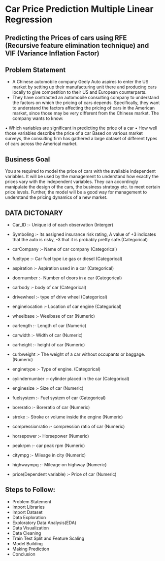 # Car Price Prediction Multiple Linear Regression
## Predicting the Prices of cars using RFE (Recursive feature elimination technique) and VIF (Variance Inflation Factor)
## Problem Statement

* A Chinese automobile company Geely Auto aspires to enter the US market by setting up their manufacturing unit there and producing cars locally to give competition to their US and European counterparts. 
* They have contracted an automobile consulting company to understand the factors on which the pricing of cars depends. Specifically, they want to understand the factors affecting the pricing of cars in the American market, since those may be very different from the Chinese market. The company wants to know:

•	Which variables are significant in predicting the price of a car
•	How well those variables describe the price of a car
Based on various market surveys, the consulting firm has gathered a large dataset of different types of cars across the Americal market. 

## Business Goal 

You are required to model the price of cars with the available independent variables. It will be used by the management to understand how exactly the prices vary with the independent variables. They can accordingly manipulate the design of the cars, the business strategy etc. to meet certain price levels. Further, the model will be a good way for management to understand the pricing dynamics of a new market.

## DATA DICTONARY						

- Car_ID		  :-  Unique id of each observation (Interger)		

- Symboling 	:- Its assigned insurance risk rating, A value of +3 indicates that the auto is risky, -3 that it is probably pretty safe.(Categorical) 		

- carCompany	:- Name of car company (Categorical)		
	
- fueltype		:- Car fuel type i.e gas or diesel (Categorical)		

- aspiration	:- Aspiration used in a car (Categorical)		
	
- doornumber	:- Number of doors in a car (Categorical)		

- carbody		  :- body of car (Categorical)		

- drivewheel	:- type of drive wheel (Categorical)		

- enginelocation :- 	Location of car engine (Categorical)		
	
- wheelbase		:- Weelbase of car (Numeric)		

- carlength		:- Length of car (Numeric)		

- carwidth		:- Width of car (Numeric)		

- carheight		:- height of car (Numeric)		

- curbweight	:- The weight of a car without occupants or baggage. (Numeric)		

- enginetype	:- Type of engine. (Categorical)		
	
- cylindernumber :- cylinder placed in the car (Categorical)		
		
- enginesize		:- Size of car (Numeric)		

- fuelsystem		:- Fuel system of car (Categorical)		

- boreratio		:- Boreratio of car (Numeric)		

- stroke		:-  Stroke or volume inside the engine (Numeric)		

- compressionratio	:- 	compression ratio of car (Numeric)		

- horsepower		:- Horsepower (Numeric)		

- peakrpm		:- car peak rpm (Numeric)		

- citympg		:- Mileage in city (Numeric)		

- highwaympg	:- 	Mileage on highway (Numeric)		

- price(Dependent variable)		:- Price of car (Numeric)		

## Steps to Follow:
* Problem Statement
* Import Libraries
* Import Dataset
* Data Exploration
* Exploratory Data Analysis(EDA)
* Data Visualization
* Data Cleaning
* Train Test Split and Feature Scaling
* Model Building
* Making Prediction
* Conclusion
